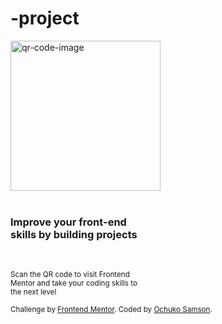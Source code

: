 # -project<!DOCTYPE html>
<html lang="en">
<head>
  <meta charset="UTF-8">
  <meta name="viewport" content="width=device-width, initial-scale=1.0"> <!-- displays site properly based on user's device -->   
     <link rel="stylesheet" title="" href="css/style.css"/>   
      
<link rel="preconnect" href="https://fonts.googleapis.com">
<link rel="preconnect" href="https://fonts.gstatic.com" crossorigin>
<link href="https://fonts.googleapis.com/css2?family=Outfit:wght@700&display=swap" rel="stylesheet"> 
  
  <link rel="icon" type="image/png" sizes="32x32" href="images/favicon-32x32.png">
  
  <title>Frontend Mentor | QR code component</title>

  <!-- Feel free to remove these styles or customise in your own stylesheet 👍 -->
  <style>
    
  </style>
</head>
<body>
   <div class="container">
     <div class="image-container">
    <img src="images/image-qr-code.png "  alt="qr-code-image" 
    width="240"
     height="#">
  </div>
  <br>
  <h3>Improve your front-end <br> skills by building projects</h3>
  <br>
  <p>
      <small>Scan the QR code to visit Frontend <br>Mentor and take your coding skills to <br>the next level</p>
  </div>
  <div class="attribution">
    Challenge by <a href="https://www.frontendmentor.io?ref=challenge" target="_blank">Frontend Mentor</a>. 
    Coded by <a href="#">Ochuko Samson</a>.
  </div>
</body>
</html>
